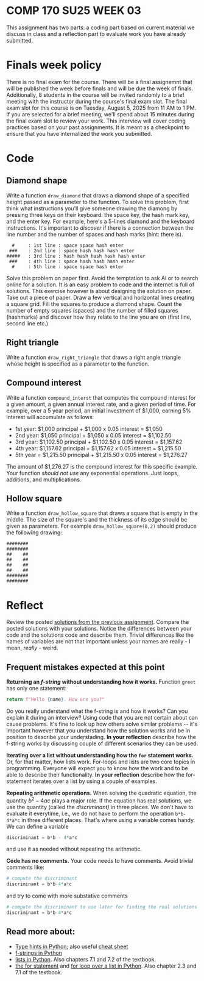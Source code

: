 # COMP 170 SU25 WEEK 03

This assignment has two parts: a coding part based on current material we discuss in class and a reflection part to evaluate work you have already submitted.

# Finals week policy

There is no final exam for the course. There will be a final assignemnt that will be published the week before finals and will be due the week of finals. Additionally, 8 students in the course will be invited randomly to a brief meeting with the instructor during the course's final exam slot. The final exam slot for this course is on Tuesday, August 5, 2025 from 11 AM to 1 PM. If you are selected for a brief meeting, we'll spend about 15 minutes during the final exam slot to review your work. This interview will cover coding practices based on your past assignments. It is meant as a checkpoint to ensure that you have internalized the work you submitted.

# Code

## Diamond shape

Write a function `draw_diamond` that draws a diamond shape of a specified height passed as a parameter to the function. To solve this problem, first think what instructions you'll give someone drawing the diamong by pressing three keys on their keyboard: the space key, the hash mark key, and the enter key. For example, here's a 5-lines diamond and the keyboard instructions. It's important to *discover* if there is a connection between the line number and the number of spaces and hash marks (hint: there is).

```text
  #     : 1st line : space space hash enter
 ###    : 2nd line : space hash hash hash enter
#####   : 3rd line : hash hash hash hash hash enter
 ###    : 4th line : space hash hash hash enter
  #     : 5th line : space space hash enter
```

Solve this problem on paper first. Avoid the temptation to ask AI or to search online for a solution. It is an easy problem to code and the internet is full of solutions. This exercise however is about designing the solution on paper. Take out a piece of paper. Draw a few vertical and horizontal lines creating a square grid. Fill the squares to produce a diamond shape. Count the number of empty squares (spaces) and the number of filled squares (hashmarks) and discover how they relate to the line you are on (first line, second line etc.)

## Right triangle

Write a function `draw_right_triangle` that draws a right angle triangle whose height is specified as a parameter to the function.


## Compound interest

Write a function `compound_interst` that computes the compound interest for a given amount, a given annual interest rate, and a given period of time. For example, over a 5 year period, an initial investment of $1,000, earning 5% interest will accumulate as follows:

* 1st year: $1,000 principal + $1,000 x 0.05 interest = $1,050
* 2nd year: $1,050 principal + $1,050 x 0.05 interest = $1,102.50
* 3rd year: $1,102.50 principal + $1,102.50 x 0.05 interest = $1,157.62
* 4th year: $1,157.62 principal + $1,157.62 x 0.05 interest = $1,215.50
* 5th year = $1,215.50 principal + $1,215.50 x 0.05 interest = $1,276.27

The amount of $1,276.27 is the compound interest for this specific example. Your function *should not use* any exponential operations. Just loops, additions, and multiplications.

## Hollow square 

Write a function `draw_hollow_square` that draws a square that is empty in the middle. The size of the square's and the thickness of its edge should be given as parameters. For example `draw_hollow_square(8,2)` should produce the following drawing:

```text
########
########
##    ## 
##    ## 
##    ## 
##    ##  
########
########
```

# Reflect

Review the posted [solutions from the previous assignment](./solutions.py). Compare the posted solutions with your solutions. Notice the differences between your code and the solutions code and describe them. Trivial differences like the names of variables are not that important unless your names are really - I mean, *really -* weird.

## Frequent mistakes expected at this point

**Returning an *f-string* without understanding how it works.** Function `greet` has only one statement:
```python
return f"Hello {name}. How are you?"
```
Do you really understand what the f-string is and how it works? Can you explain it during an interview? Using code that you are not certain about can cause problems. It's fine to look up how others solve similar problems -- it's important however that you understand how the solution works and be in position to describe your understading. **In your reflection** describe how the f-string works by discussing couple of different scenarios they can be used.

**Iterating over a list without understanding how the `for` statement works.** Or, for that matter, how lists work. For-loops and lists are two core topics in programming. Everyone will expect you to know how the work and to be able to describe their functionality. **In your reflection** describe how the for-statement iterates over a list by using a couple of examples.

**Repeating arithmetic operations.** When solving the quadratic equation, the quantity $b^2-4ac$ plays a major role. If the equation has real solutions, we use the quantity (called the *discriminant)* in three places. We don't have to evaluate it everytime, i.e., we do not have to perform the operation `b*b-4*a*c` in three different places. That's where using a variable comes handy. We can define a variable
```python
discriminant = b*b - 4*a*c
``` 
and use it as needed without repeating the arithmetic.

**Code has no comments.** Your code needs to have comments. Avoid trivial comments like:
```python
# compute the discriminant
discriminant = b*b-4*a*c
```
and try to come with more substative comments
```python
# compute the discriminant to use later for finding the real solutions
discriminant = b*b-4*a*c
```

## Read more about:

* [Type hints in Python](https://docs.python.org/3/library/typing.html); also useful [cheat sheet](https://mypy.readthedocs.io/en/stable/cheat_sheet_py3.html#functions)
* [f-strings in Python](https://docs.python.org/3/tutorial/inputoutput.html#tut-f-strings)
* [lists in Python](https://docs.python.org/3/tutorial/datastructures.html). Also chapters 7.1 and 7.2 of the textbook.
* [the for statement](https://docs.python.org/3/reference/compound_stmts.html#for) and [for loop over a list in Python](https://docs.python.org/3/tutorial/controlflow.html#for-statements). Also chapter 2.3 and 7.1 of the textbook.
